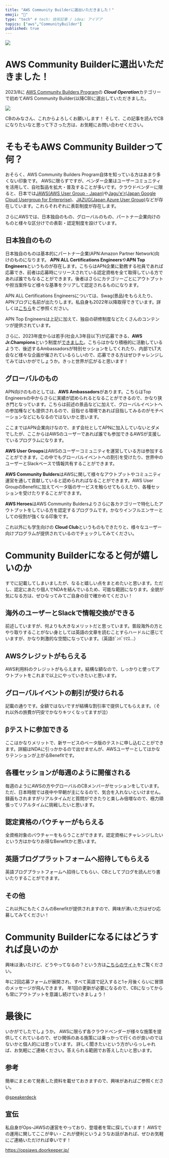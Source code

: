 ```yaml
---
title: "AWS Community Builderに選出いただきました！"
emoji: "🌟"
type: "tech" # tech: 技術記事 / idea: アイデア
topics: ["aws","CommunityBuilder"]
published: true
---
```


![](https://storage.googleapis.com/zenn-user-upload/a670b85ae710-20230827.png)

# AWS Community Builderに選出いただきました！

2023/8に [AWS Community Builders Program](https://aws.amazon.com/jp/developer/community/community-builders/)の ***Cloud Operation***カテゴリーで初めてAWS Community Builder(以降CB)に選出していただきました。

![](https://storage.googleapis.com/zenn-user-upload/7f3b3d00d652-20230827.png)

CBのみなさん、これからよろしくお願いします！
そして、この記事を読んでCBになりたいなと思って下さった方は、お気軽にお問い合わせください。




# そもそもAWS Community Builderって何？

おそらく、AWS Community Builders Program自体を知っている方はあまり多くない印象です。
AWSに限らずですが、ベンダー企業はユーザーコミュニティを活用して、自社製品を拡大・普及することが多いです。クラウドベンダーに限ると、日本では[JAWS(AWS User Group - Japan)](https://jaws-ug.jp/)や[Jagu'e'r(Japan Google Cloud Usergroup for Enterprise)](https://jaguer.jp/)、[JAZUG(Japan Azure User Group)](https://r.jazug.jp/)などが存在しています。これらそれぞれに表彰制度が存在します。

さらにAWSでは、日本独自のもの、グローバルのもの、パートナー企業向けのものと様々な区分けでの表彰・認定制度を設けています。

## 日本独自のもの

日本独自のものは基本的にパートナー企業(APN:Amazon Partner Network)向けのものになります。
**APN ALL Certifications Engineers**や**APN Top Engineers**というものが存在します。こちらはAPN企業に勤務する社員であれば応募でき、前者は応募時にリリースされている認定資格を全て取得している方であれば誰でもなることができます。後者はさらにカテゴリーごとにアウトプットや担当案件など様々な基準をクリアして認定されるものになります。

APN ALL Certifications Engineersについては、Swag(景品)をもらえたり、APNブログに名前が出たりします。私自身も2022年以降取得できています。詳しくは[こちら](https://aws.amazon.com/jp/blogs/psa/2023-aws-all-certifications-engineers/)をご参照ください。

APN Top Engineersは上記に加えて、独自の研修制度などたくさんのコンテンツが提供されています。

さらに、2023年度からは若手(社会人3年目以下)が応募できる、**AWS Jr.Champions**という制度が[できました](https://aws.amazon.com/jp/blogs/psa/2023-aws-jr-champions/)。こちらはかなり積極的に活動しているようで、後述するAmbassadorsが特別セッションをしてくれたり、内部でLT大会など様々な企画が催されているらしいので、応募できる方はぜひチャレンジしてみてはいかがでしょうか。きっと世界が広がると思います！

## グローバルのもの

APN向けのものとしては、**AWS Ambassadors**があります。こちらはTop Engineersの中からさらに実績が認められるとなることができるので、かなり狭き門となっています。こちらは前述の景品などに加えて、グローバルイベントへの参加権なども提供されるので、目指せる環境であれば目指してみるのがモチベーションなどにもなるのではないかと思います。

ここまではAPN企業向けなので、まず会社としてAPNに加入していないとダメでしたが、ここからはAWSのユーザーであれば誰でも参加できるAWSが支援しているプログラムになります。

**AWS User Groups**はAWSのユーザーコミュニティを運営している方は参加することができます。この中でもグローバルイベントへの割引を受けたり、世界中のユーザーとSlackベースで情報共有することができます。

**AWS Community Bulders**はAWSに関して様々なアウトプットやコミュニティ運営を通して貢献していると認められればなることができます。AWS User GroupのBenefitに加えてベータ版のサービスを触らせてもらえたり、各種セッションを受けたりすることができます。

**AWS Heroes**はAWS Community Buldersよりさらに各カテゴリーで特化したアウトプットをしている方を認定するプログラムです。かなりインフルエンサーとしての役割が強くなる印象です。

これ以外にも学生向けの **Cloud Club**というものもできたりと、様々なユーザー向けプログラムが提供されているのでチェックしてみてください。



# Community Builderになると何が嬉しいのか

すでに記載してしまいましたが、なると嬉しい点をまとめたいと思います。ただし、認定にあたり個人でNDAを結んでいるため、可能な範囲になります。全貌が気になる方は、ぜひなってみてご自身の目で確かめてください！

## 海外のユーザーとSlackで情報交換ができる

前述していますが、何よりも大きなメリットだと思っています。普段海外の方とやり取りすることがない身としては英語の文章を読むことすらハードルに感じていますが、かなり刺激的な空間になっています。（英語ｶﾞﾝﾊﾞﾘﾏｽ...）

## AWSクレジットがもらえる

AWS利用料のクレジットがもらえます。結構な額なので、しっかりと使ってアウトプットをこれまで以上にやっていきたいと思います。

## グローバルイベントの割引が受けられる

記載の通りです。全額ではないですが結構な割引率で提供してもらえます。（それ以外の旅費が円安でかなりキツくなってますが泣）

## βテストに参加できる

ここはかなりメリットで、新サービスのベータ版のテストに申し込むことができます。詳細はNDAに引っかかるので出せませんが、AWSユーザーとしてはかなりテンションが上がるBenefitです。

## 各種セッションが毎週のように開催される

毎週のようにAWSの方やグローバルのCBメンバーがセッションをしています。ただ、日本時間では夜中や早朝が主になるので、気合を入れないといけません。録画もされますがリアルタイムだと質問ができたりと楽しみ倍増なので、極力頑張ってリアルタイムに挑戦したいと思います。

## 認定資格のバウチャーがもらえる

全資格対象のバウチャーをもらうことができます。認定資格にチャレンジしたいという方はかなりお得なBenefitかと思います。

## 英語ブログプラットフォームへ招待してもらえる

英語ブログプラットフォームへ招待してもらい、CBとしてブログを読んだり書いたりすることができます。

## その他

これ以外にもたくさんのBenefitが提供されますので、興味が沸いた方はぜひ応募してみてください！


# Community Builderになるにはどうすれば良いのか

興味は湧いたけど、どうやってなるの？という方は[こちらのサイト](https://aws.amazon.com/jp/developer/community/community-builders/)をご覧ください。

年に2回応募フォームが展開され、すべて英語で記入すると1ヶ月後くらいに冒頭のメッセージが飛んできます。
年1回の更新が必要になるので、CBになってからも常にアウトプットを意識し続けていきましょう！

# 最後に

いかがでしたでしょうか。
AWSに限らず各クラウドベンダーが様々な施策を提供してくれているので、ぜひ関係のある施策には乗っかって行くのが良いのではないかと個人的には思っています。
詳しく聞きたいという方がいらっしゃれば、お気軽にご連絡ください。答えられる範囲でお答えしたいと思います。


## 参考

簡単にまとめて発表した資料を載せておきますので、興味があればご参照ください。

@[speakerdeck](09f1e39023374be897b5b00c9e1aec3f)


## 宣伝

私自身がOps-JAWSの運営をやっており、登壇者を常に探しています！
AWSでの運用に関してここが辛い・これが便利というようなお話があれば、ぜひお気軽にご連絡いただければ幸いです！

https://opsjaws.doorkeeper.jp/
